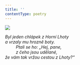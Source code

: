 ```yaml
---
title: ''
contentType: poetry
---
```


<section>

![](../Images/045.jpg)

_Byl jeden chlápek z Horní Lhoty  
a vrzaly mu hrozně boty.  
         Ptali se ho: „Hej, pane,  
         z čeho jsou udělané,  
že vám tak vržou cestou z Lhoty?“_

</section>
